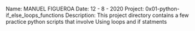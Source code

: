 Name: MANUEL FIGUEROA
Date: 12 - 8 - 2020
Project: 0x01-python-if_else_loops_functions
Description: This project directory contains a few practice python scripts that involve
Using loops and if statments